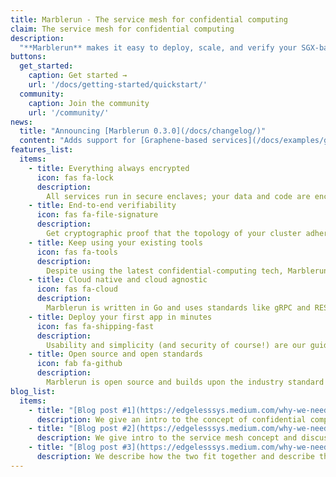 ```yaml
---
title: Marblerun - The service mesh for confidential computing
claim: The service mesh for confidential computing
description:
  "**Marblerun** makes it easy to deploy, scale, and verify your SGX-based apps on vanilla Kubernetes. Think Istio/Consul/Linkerd for [confidential computing](https://confidentialcomputing.io/). It's open source, written in Go, and truely cloud native."
buttons:
  get_started:
    caption: Get started →
    url: '/docs/getting-started/quickstart/'
  community:
    caption: Join the community
    url: '/community/'
news:
  title: "Announcing [Marblerun 0.3.0](/docs/changelog/)"
  content: "Adds support for [Graphene-based services](/docs/examples/graphene/) and an [easy-to-use CLI](/docs/getting-started/cli/)."
features_list:
  items:
    - title: Everything always encrypted
      icon: fas fa-lock
      description:
        All services run in secure enclaves; your data and code are encrypted even at runtime. Between enclaves, data is transmitted via mTLS.
    - title: End-to-end verifiability
      icon: fas fa-file-signature
      description:
        Get cryptographic proof that the topology of your cluster adheres to a Manifest defined in simple JSON.
    - title: Keep using your existing tools
      icon: fas fa-tools
      description:
        Despite using the latest confidential-computing tech, Marblerun works frictionless with [K8s](https://kubernetes.io/), [Helm](https://helm.sh/) and normal services meshes like [Istio](https://istio.io/) or [Linkerd](https://linkerd.io/).
    - title: Cloud native and cloud agnostic
      icon: fas fa-cloud
      description:
        Marblerun is written in Go and uses standards like gRPC and REST. It scales and secures your apps in any cloud that has Intel SGX - like [Azure](https://azure.microsoft.com/en-us/solutions/confidential-compute/).
    - title: Deploy your first app in minutes
      icon: fas fa-shipping-fast
      description:
        Usability and simplicity (and security of course!) are our guiding principles. Porting and deploying existing distributed Go apps only takes a few [simple steps](/docs/getting-started/quickstart).
    - title: Open source and open standards
      icon: fab fa-github
      description:
        Marblerun is open source and builds upon the industry standard [Open Enclave](https://openenclave.io/sdk/). It has native support for [EGo](https://www.ego.dev/) based services. In the future, it will also support [Graphene](https://github.com/oscarlab/graphene).
blog_list:
  items:
    - title: "[Blog post #1](https://edgelesssys.medium.com/why-we-need-a-service-mesh-for-confidential-computing-part-1-3-28f4bd6df679)"
      description: We give an intro to the concept of confidential computing.
    - title: "[Blog post #2](https://edgelesssys.medium.com/why-we-need-a-service-mesh-for-confidential-computing-part-2-3-c417fa581ef5)"
      description: We give intro to the service mesh concept and discuss crucial properties in the context of confidential computing.
    - title: "[Blog post #3](https://edgelesssys.medium.com/why-we-need-a-service-mesh-for-confidential-computing-part-3-3-ffc00b2c3508)"
      description: We describe how the two fit together and describe the key features and architecture of Marblerun.
---
```

